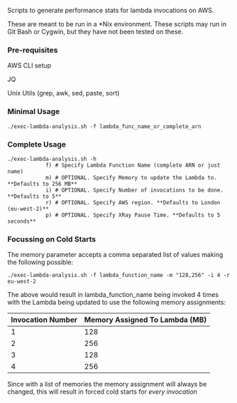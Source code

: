 Scripts to generate performance stats for lambda invocations on AWS.

These are meant to be run in a *Nix environment. These scripts may run in Git Bash or Cygwin, but they have not been tested on these.

### Pre-requisites
AWS CLI setup

JQ

Unix Utils (grep, awk, sed, paste, sort)

### Minimal Usage
    
```
./exec-lambda-analysis.sh -f lambda_func_name_or_complete_arn
```
    
### Complete Usage

```
./exec-lambda-analysis.sh -h
            f) # Specify Lambda Function Name (complete ARN or just name)
            m) # OPTIONAL. Specify Memory to update the Lambda to. **Defaults to 256 MB**
            i) # OPTIONAL. Specify Number of invocations to be done. **Defaults to 5**
            r) # OPTIONAL. Specify AWS region. **Defaults to London (eu-west-2)**
            p) # OPTIONAL. Specify XRay Pause Time. **Defaults to 5 seconds**
```

### Focussing on Cold Starts

The memory parameter accepts a comma separated list of values making the following possible:

```
./exec-lambda-analysis.sh -f lambda_function_name -m "128,256" -i 4 -r eu-west-2
```

The above would result in lambda_function_name being invoked 4 times with the Lambda being updated
to use the following memory assignments:

| Invocation Number | Memory Assigned To Lambda (MB) |
|:------------------|:-------------------------------|
| 1                 | 128                            |
| 2                 | 256                            |
| 3                 | 128                            |
| 4                 | 256                            |

Since with a list of memories the memory assignment will always be
changed, this will result in forced cold starts for *every invocation*

